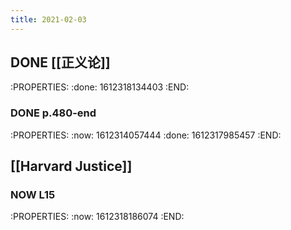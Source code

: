 ```yaml
---
title: 2021-02-03
---
```


## DONE [[正义论]]
:PROPERTIES:
:done: 1612318134403
:END:
### DONE p.480-end
:PROPERTIES:
:now: 1612314057444
:done: 1612317985457
:END:
## [[Harvard Justice]]
### NOW L15
:PROPERTIES:
:now: 1612318186074
:END:
##
